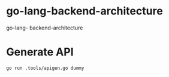 # go-lang-backend-architecture
go-lang- backend-architecture

# Generate API
`go run .tools/apigen.go dummy`